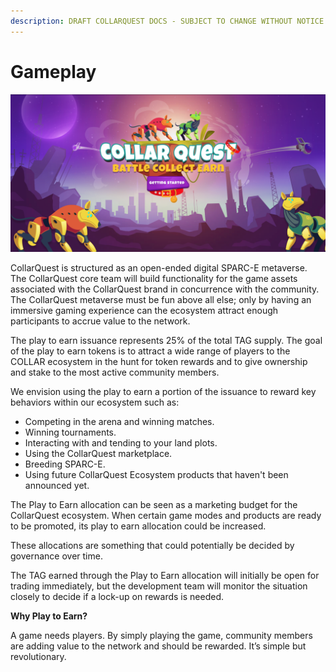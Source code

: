 ```yaml
---
description: DRAFT COLLARQUEST DOCS - SUBJECT TO CHANGE WITHOUT NOTICE.
---
```


# Gameplay

![CollarQuest a Metaverse Play2Earn Ecosystem](<../../../.gitbook/assets/image (4).png>)

CollarQuest is structured as an open-ended digital SPARC-E metaverse. The CollarQuest core team will build functionality for the game assets associated with the CollarQuest brand in concurrence with the community. The CollarQuest metaverse must be fun above all else; only by having an immersive gaming experience can the ecosystem attract enough participants to accrue value to the network.

The play to earn issuance represents 25% of the total TAG supply. The goal of the play to earn tokens is to attract a wide range of players to the COLLAR ecosystem in the hunt for token rewards and to give ownership and stake to the most active community members.&#x20;

We envision using the play to earn a portion of the issuance to reward key behaviors within our ecosystem such as:

* Competing in the arena and winning matches.
* Winning tournaments.
* Interacting with and tending to your land plots.
* Using the CollarQuest marketplace.
* Breeding SPARC-E.
* Using future CollarQuest Ecosystem products that haven't been announced yet.

‌The Play to Earn allocation can be seen as a marketing budget for the CollarQuest ecosystem. When certain game modes and products are ready to be promoted, its play to earn allocation could be increased.

These allocations are something that could potentially be decided by governance over time.

The TAG earned through the Play to Earn allocation will initially be open for trading immediately, but the development team will monitor the situation closely to decide if a lock-up on rewards is needed.

**Why Play to Earn?**

A game needs players. By simply playing the game, community members are adding value to the network and should be rewarded. It’s simple but revolutionary.
